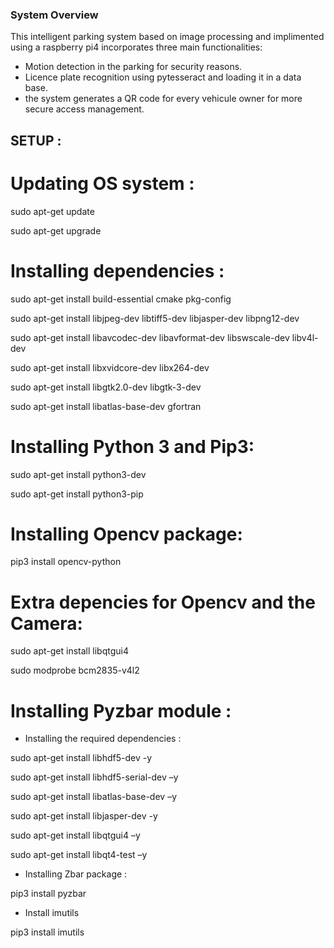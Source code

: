 ### System Overview

This intelligent parking system based on image processing and implimented using a raspberry pi4 incorporates three main functionalities:
- Motion detection in the parking for security reasons.
- Licence plate recognition using pytesseract and loading it in a data base.
- the system generates a QR code for every vehicule owner for more secure access management.

## SETUP :

# Updating OS system :

 sudo apt-get update

 sudo apt-get upgrade

# Installing dependencies :

 sudo apt-get install build-essential cmake pkg-config

 sudo apt-get install libjpeg-dev libtiff5-dev libjasper-dev libpng12-dev

 sudo apt-get install libavcodec-dev libavformat-dev libswscale-dev libv4l-dev

 sudo apt-get install libxvidcore-dev libx264-dev

 sudo apt-get install libgtk2.0-dev libgtk-3-dev

 sudo apt-get install libatlas-base-dev gfortran

# Installing Python 3 and Pip3:

 sudo apt-get install python3-dev

 sudo apt-get install python3-pip

# Installing Opencv package:

 pip3 install opencv-python

# Extra depencies for Opencv and the Camera:

 sudo apt-get install libqtgui4

 sudo modprobe bcm2835-v4l2

# Installing Pyzbar module : 

- Installing the required dependencies :

 sudo apt-get install libhdf5-dev -y 

 sudo apt-get install libhdf5-serial-dev –y 

 sudo apt-get install libatlas-base-dev –y 

 sudo apt-get install libjasper-dev -y 

 sudo apt-get install libqtgui4 –y

 sudo apt-get install libqt4-test –y
 
- Installing Zbar package : 

 pip3 install pyzbar

- Install imutils 

 pip3 install imutils

























